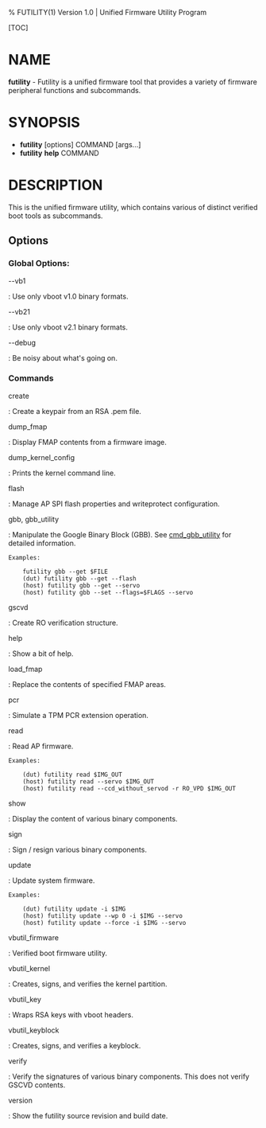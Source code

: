 % FUTILITY(1) Version 1.0 | Unified Firmware Utility Program

[TOC]

NAME
============

**futility** - Futility is a unified firmware tool that provides a variety of
firmware peripheral functions and subcommands.

SYNOPSIS
========

- **futility** \[options] COMMAND \[args...]
- **futility** **help** COMMAND

DESCRIPTION
===========

This is the unified firmware utility, which contains various of distinct verified
boot tools as subcommands.

Options
-------

### Global Options:

\--vb1

:   Use only vboot v1.0 binary formats.

\--vb21

:   Use only vboot v2.1 binary formats.

\--debug

:   Be noisy about what's going on.


### Commands

create

:   Create a keypair from an RSA .pem file.

dump_fmap

:   Display FMAP contents from a firmware image.

dump_kernel_config

:   Prints the kernel command line.

flash

:   Manage AP SPI flash properties and writeprotect configuration.

gbb, gbb_utility

:   Manipulate the Google Binary Block (GBB).
    See [cmd_gbb_utility](./docs/cmd_gbb_utility.md) for detailed information.

    Examples:

        futility gbb --get $FILE
        (dut) futility gbb --get --flash
        (host) futility gbb --get --servo
        (host) futility gbb --set --flags=$FLAGS --servo

gscvd

:   Create RO verification structure.

help

:   Show a bit of help.

load_fmap

:   Replace the contents of specified FMAP areas.

pcr

:   Simulate a TPM PCR extension operation.

read

:   Read AP firmware.

    Examples:

        (dut) futility read $IMG_OUT
        (host) futility read --servo $IMG_OUT
        (host) futility read --ccd_without_servod -r RO_VPD $IMG_OUT

show

:   Display the content of various binary components.

sign

:   Sign / resign various binary components.

update

:   Update system firmware.

    Examples:

        (dut) futility update -i $IMG
        (host) futility update --wp 0 -i $IMG --servo
        (host) futility update --force -i $IMG --servo

vbutil_firmware

:   Verified boot firmware utility.

vbutil_kernel

:   Creates, signs, and verifies the kernel partition.

vbutil_key

:   Wraps RSA keys with vboot headers.

vbutil_keyblock

:   Creates, signs, and verifies a keyblock.

verify

:   Verify the signatures of various binary components. This does not verify GSCVD contents.

version

:   Show the futility source revision and build date.
